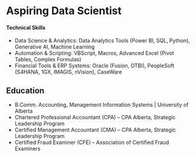 # Aspiring Data Scientist

#### Technical Skills
- Data Science & Analytics: Data Analytics Tools (Power BI, SQL, Python), Generative AI, Machine Learning
- Automation & Scripting: VBScript, Macros, Advanced Excel (Pivot Tables, Complex Formulas)
- Financial Tools & ERP Systems: Oracle (Fusion, OTBI), PeopleSoft (S4HANA, 1GX, IMAGIS, nVision), CaseWare
   
## Education
- B.Comm. Accounting, Management Information Systems | University of Alberta					       		
- Chartered Professional Accountant (CPA) – CPA Alberta, Strategic Leadership Program        		
- Certified Management Accountant (CMA) – CPA Alberta, Strategic Leadership Program
- Certified Fraud Examiner (CFE) – Association of Certified Fraud Examiners
